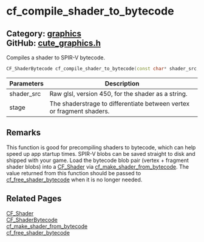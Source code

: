 [//]: # (This file is automatically generated by Cute Framework's docs parser.)
[//]: # (Do not edit this file by hand!)
[//]: # (See: https://github.com/RandyGaul/cute_framework/blob/master/samples/docs_parser.cpp)
[](../header.md ':include')

# cf_compile_shader_to_bytecode

Category: [graphics](/api_reference?id=graphics)  
GitHub: [cute_graphics.h](https://github.com/RandyGaul/cute_framework/blob/master/include/cute_graphics.h)  
---

Compiles a shader to SPIR-V bytecode.

```cpp
CF_ShaderBytecode cf_compile_shader_to_bytecode(const char* shader_src, CF_ShaderStage stage);
```

Parameters | Description
--- | ---
shader_src | Raw glsl, version 450, for the shader as a string.
stage | The shaderstrage to differentiate between vertex or fragment shaders.

## Remarks

This function is good for precompiling shaders to bytecode, which can help speed up app
startup times. SPIR-V blobs can be saved straight to disk and shipped with your game. Load
the bytecode blob pair (vertex + fragment shader blobs) into a [CF_Shader](/graphics/cf_shader.md) via [cf_make_shader_from_bytecode](/graphics/cf_make_shader_from_bytecode.md).
The value returned from this function should be passed to [cf_free_shader_bytecode](/graphics/cf_free_shader_bytecode.md) when it is no longer needed.

## Related Pages

[CF_Shader](/graphics/cf_shader.md)  
[CF_ShaderBytecode](/graphics/cf_shaderbytecode.md)  
[cf_make_shader_from_bytecode](/graphics/cf_make_shader_from_bytecode.md)  
[cf_free_shader_bytecode](/graphics/cf_free_shader_bytecode.md)  
